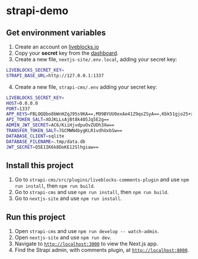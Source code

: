 # strapi-demo

## Get environment variables

1. Create an account on [liveblocks.io](https://liveblocks.io/dashboard)
2. Copy your **secret** key from the
  [dashboard](https://liveblocks.io/dashboard/apikeys).
3. Create a new file, `nextjs-site/.env.local`, adding your secret key:
```bash
LIVEBLOCKS_SECRET_KEY=
STRAPI_BASE_URL=http://127.0.0.1:1337
```
4. Create a new file, `strapi-cms/.env` adding your secret key:
```bash
LIVEBLOCKS_SECRET_KEY=
HOST=0.0.0.0
PORT=1337
APP_KEYS=FBLOQQbo8bWnHZqJ95s9KA==,M99BYUU0exAe41Z9qsZSyA==,Kbk51gjo25+xicjl3fNCFQ==,uTOxT189fqv0m2EEmXyAyg==
API_TOKEN_SALT=XOJKLLsAjBt8k405Jq5E2g==
ADMIN_JWT_SECRET=AC6/KiiHjvdpuOvZUDh3Xw==
TRANSFER_TOKEN_SALT=7GCMWN4bygKLR1vdhUxbSw==
DATABASE_CLIENT=sqlite
DATABASE_FILENAME=.tmp/data.db
JWT_SECRET=Q5E1IK6k8DoKE12Slhgiaw==
```

## Install this project

1. Go to `strapi-cms/src/plugins/liveblocks-comments-plugin` and use `npm run install`, then `npm run build`.
2. Go to `strapi-cms` and use `npm run install`, then `npm run build`.
3. Go to `nextjs-site` and use `npm run install`.

## Run this project

1. Open `strapi-cms` and use `npm run develop -- watch-admin`. 
2. Open `nextjs-site` and use `npm run dev`.
3. Navigate to [`http://localhost:3000`](http://localhost:3000) to view the Next.js app.
4. Find the Strapi admin, with comments plugin, at [`http://localhost:8000`](http://localhost:8000).
